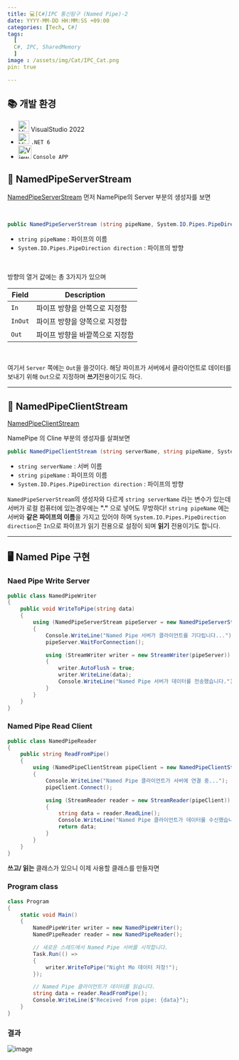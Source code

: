```yaml
---
title: 💻[C#]IPC 통신탐구 (Named Pipe)-2
date: YYYY-MM-DD HH:MM:SS +09:00
categories: [Tech, C#]
tags:
  [
  C#, IPC, SharedMemory
  ]
image : /assets/img/Cat/IPC_Cat.png
pin: true

---
```


## 📚 개발 환경

* <img src="https://cdn3.emoji.gg/emojis/8574_visual_studio.png" alt="View" width="25" height="25"> VisualStudio 2022
* <img src="https://cdn3.emoji.gg/emojis/3846-dotnet.png" alt="View" width="25" height="25"> `.NET 6`
*  <img src="https://cdn3.emoji.gg/emojis/1739_CMD.png" alt="View" width="30" height="30">  `Console APP` 


## 📑 NamedPipeServerStream

[NamedPipeServerStream](https://learn.microsoft.com/ko-kr/dotnet/api/system.io.pipes.namedpipeserverstream?view=net-6.0)
먼저 NamePipe의 Server 부분의 생성자를 보면

<br>

```csharp
public NamedPipeServerStream (string pipeName, System.IO.Pipes.PipeDirection direction);
```
* `string pipeName` : 파이프의 이름
* `System.IO.Pipes.PipeDirection direction` : 파이프의 방향

<br>

방향의 열거 값에는 총 3가지가 있으며

| Field   | Description                     |
| ------- | ------------------------------- |
| `In`    | 파이프 방향을 안쪽으로 지정함   |
| `InOut` | 파이프 방향을 양쪽으로 지정함   |
| `Out`   | 파이프 방향을 바깥쪽으로 지정함 |

<br>

여기서  `Server` 쪽에는 `Out`을 쓸것이다. 
해당 파이프가 서버에서 클라이언트로 데이터를 보내기 위해 `Out`으로 지정하며 **쓰기**전용이기도 하다.

---

## 📑 NamedPipeClientStream

[NamedPipeClientStream](https://learn.microsoft.com/ko-kr/dotnet/api/system.io.pipes.namedpipeclientstream?view=net-6.0)

NamePipe 의 Cline 부분의 생성자를 살펴보면

```csharp
public NamedPipeClientStream (string serverName, string pipeName, System.IO.Pipes.PipeDirection direction);
```

* `string serverName` : 서버 이름
* `string pipeName` : 파이프의 이름
* `System.IO.Pipes.PipeDirection direction` : 파이프의 방향

`NamedPipeServerStream`의 생성자와 다르게  `string serverName` 라는 변수가 있는데 서버가 로컬 컴퓨터에 있는경우에는 **"."** 으로 넣어도 무방하다!
`string pipeName` 에는 서버와 **같은 파이프의 이름**을 가지고 있어야 하며 `System.IO.Pipes.PipeDirection direction`은 `In`으로 파이프가 읽기 전용으로 설정이 되며 **읽기** 전용이기도 합니다.

---
## 🖥️ Named Pipe 구현

### Naed Pipe Write Server

```csharp
public class NamedPipeWriter
{
    public void WriteToPipe(string data)
    {
        using (NamedPipeServerStream pipeServer = new NamedPipeServerStream("Cat", PipeDirection.Out))
        {
            Console.WriteLine("Named Pipe 서버가 클라이언트를 기다립니다...");
            pipeServer.WaitForConnection();

            using (StreamWriter writer = new StreamWriter(pipeServer))
            {
                writer.AutoFlush = true;
                writer.WriteLine(data);
                Console.WriteLine("Named Pipe 서버가 데이터를 전송했습니다.");
            }
        }
    }
}
```


### Named Pipe Read Client

```csharp
public class NamedPipeReader
{
    public string ReadFromPipe()
    {
        using (NamedPipeClientStream pipeClient = new NamedPipeClientStream(".", "Cat", PipeDirection.In))
        {
            Console.WriteLine("Named Pipe 클라이언트가 서버에 연결 중...");
            pipeClient.Connect();

            using (StreamReader reader = new StreamReader(pipeClient))
            {
                string data = reader.ReadLine();
                Console.WriteLine("Named Pipe 클라이언트가 데이터를 수신했습니다.");
                return data;
            }
        }
    }
}
```

**쓰고/ 읽는** 클래스가 있으니 이제 사용할 클래스를 만들자면

### Program class
```csharp
class Program
{
    static void Main()
    {
        NamedPipeWriter writer = new NamedPipeWriter();
        NamedPipeReader reader = new NamedPipeReader();

        // 새로운 스레드에서 Named Pipe 서버를 시작합니다.
        Task.Run(() =>
        {
            writer.WriteToPipe("Night Mo 데이터 저장!");
        });

        // Named Pipe 클라이언트가 데이터를 읽습니다.
        string data = reader.ReadFromPipe();
        Console.WriteLine($"Received from pipe: {data}");
    }
}
```

### 결과

![image](https://github.com/Gubeommo/TIL/assets/86589565/1453bc91-cbec-4ead-9c84-03477a488bf5)
